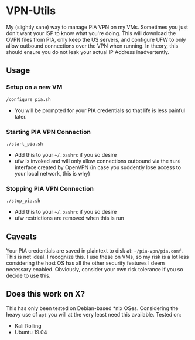 # VPN-Utils
My (slightly sane) way to manage PIA VPN on my VMs. Sometimes you just don't want your ISP to know what you're doing. This will download the OVPN files from PIA, only keep the US servers, and configure UFW to only allow outbound connections over the VPN when running. In theory, this should ensure you do not leak your actual IP Address inadvertently.

## Usage
### Setup on a new VM
`/configure_pia.sh`
* You will be prompted for your PIA credentials so that life is less painful later.

### Starting PIA VPN Connection
`./start_pia.sh`
* Add this to your `~/.bashrc` if you so desire
* ufw is invoked and will only allow connections outbound via the `tun0` interface created by OpenVPN (in case you suddently lose access to your local network, this is why)

### Stopping PIA VPN Connection
`./stop_pia.sh`
* Add this to your `~/.bashrc` if you so desire
* ufw restrictions are removed when this is run

## Caveats
Your PIA credentials are saved in plaintext to disk at: `~/pia-vpn/pia.conf`. This is not ideal. I recognize this. I use these on VMs, so my risk is a lot less considering the host OS has all the other security features I deem necessary enabled. Obviously, consider your own risk tolerance if you so decide to use this.

## Does this work on X?
This has only been tested on Debian-based *nix OSes. Considering the heavy use of `apt` you will at the very least need this available.
Tested on:
* Kali Rolling
* Ubuntu 19.04

